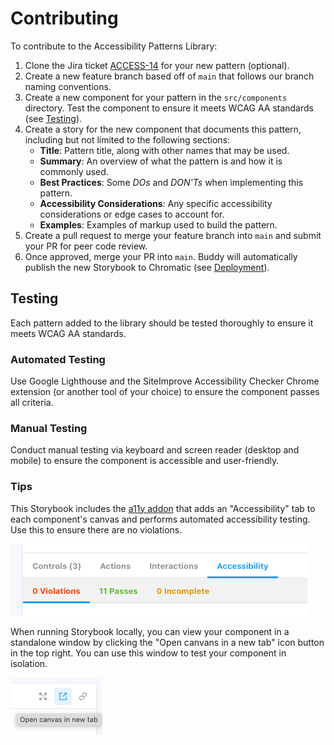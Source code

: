 # Contributing

To contribute to the Accessibility Patterns Library:

1. Clone the Jira ticket [ACCESS-14](https://alleyinteractive.atlassian.net/browse/ACCESS-14) for your new pattern (optional).
1. Create a new feature branch based off of `main` that follows our branch naming conventions.
1. Create a new component for your pattern in the `src/components` directory. Test the component to ensure it meets WCAG AA standards (see [Testing](#testing)).
1. Create a story for the new component that documents this pattern, including but not limited to the following sections:
    - **Title**: Pattern title, along with other names that may be used.
    - **Summary**: An overview of what the pattern is and how it is commonly used.
    - **Best Practices**: Some *DOs* and *DON'Ts* when implementing this pattern.
    - **Accessibility Considerations**: Any specific accessibility considerations or edge cases to account for.
    - **Examples**: Examples of markup used to build the pattern.
1. Create a pull request to merge your feature branch into `main` and submit your PR for peer code review.
1. Once approved, merge your PR into `main`. Buddy will automatically publish the new Storybook to Chromatic (see [Deployment](README.md#deployment)).

## Testing

Each pattern added to the library should be tested thoroughly to ensure it meets WCAG AA standards.

### Automated Testing
Use Google Lighthouse and the SiteImprove Accessibility Checker Chrome extension (or another tool of your choice) to ensure the component passes all criteria.
### Manual Testing
Conduct manual testing via keyboard and screen reader (desktop and mobile) to ensure the component is accessible and user-friendly.

### Tips
This Storybook includes the [a11y addon](https://storybook.js.org/addons/@storybook/addon-a11y) that adds an "Accessibility" tab to each component's canvas and performs automated accessibility testing. Use this to ensure there are no violations.

![a11y addon](./src/assets/a11y-addon.png)

When running Storybook locally, you can view your component in a standalone window by clicking the "Open canvans in a new tab" icon button in the top right. You can use this window to test your component in isolation.

![new tab](./src/assets/new-tab.png)
